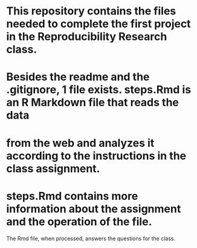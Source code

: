 #
# This repository contains the files needed to complete the first project in the Reproducibility Research class.
#
# Besides the readme and the .gitignore, 1 file exists. steps.Rmd is an R Markdown file that reads the data
# from the web and analyzes it according to the instructions in the class assignment.
#
# steps.Rmd contains more information about the assignment and the operation of the file.
The Rmd file, when processed, answers the questions for the class.
